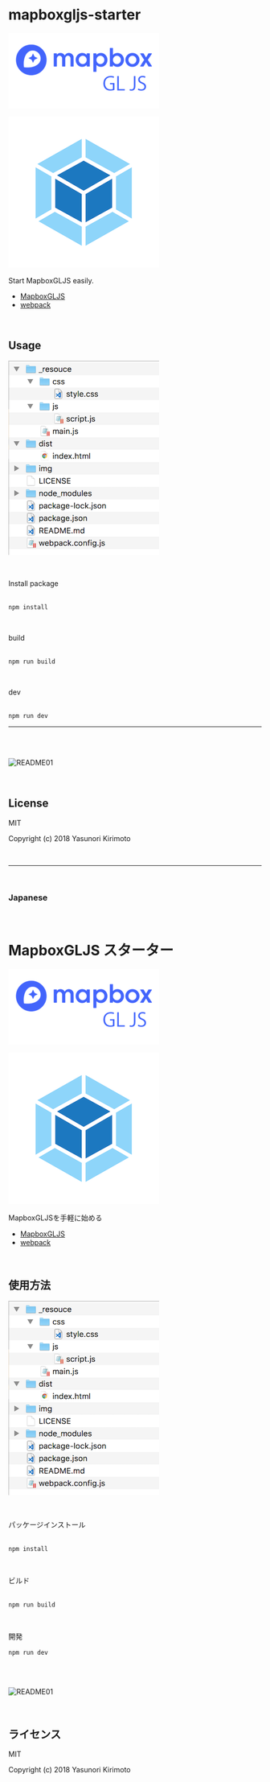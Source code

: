 # mapboxgljs-starter

![README02](./img/README02.png)

![README05](./img/README05.png)

Start MapboxGLJS easily.  
- [MapboxGLJS](https://www.mapbox.com/mapbox-gl-js/api/) 
- [webpack](https://webpack.js.org)  

<br>

## Usage

![README04](./img/README04.png)

<br>

Install package

```

npm install

```

<br>

build

```

npm run build

```

<br>

dev

```

npm run dev

```

---

<br>
<br>

![README01](./img/README01.gif)

<br>

## License
MIT

Copyright (c) 2018 Yasunori Kirimoto

<br>

---

<br>

### Japanese

<br>

# MapboxGLJS スターター

![README02](./img/README02.png)

![README05](./img/README05.png)

MapboxGLJSを手軽に始める
- [MapboxGLJS](https://www.mapbox.com/mapbox-gl-js/api/) 
- [webpack](https://webpack.js.org) 

<br>

##  使用方法

![README04](./img/README04.png)

<br>

パッケージインストール

```

npm install

```

<br>

ビルド

```

npm run build

```

<br>

開発

```
npm run dev

```

<br>
<br>

![README01](./img/README01.gif)

<br>

## ライセンス
MIT

Copyright (c) 2018 Yasunori Kirimoto

<br>
